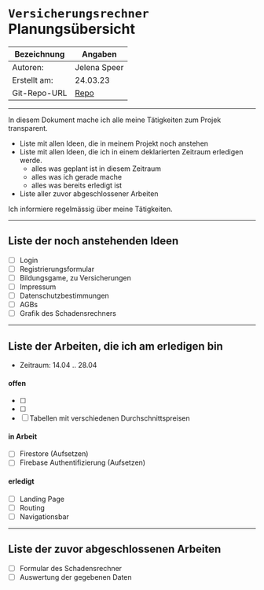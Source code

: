 # `Versicherungsrechner` Planungsübersicht

| Bezeichnung  | Angaben                                                   |
| ------------ | --------------------------------------------------------- |
| Autoren:     | Jelena Speer                                              |
| Erstellt am: | 24.03.23                                                  |
| Git-Repo-URL | [Repo](https://github.com/Jelenal1/Versicherungsrechner_bbw) |

---

In diesem Dokument mache ich alle meine Tätigkeiten zum Projek transparent.

* Liste mit allen Ideen, die in meinem Projekt noch anstehen
* Liste mit allen Ideen, die ich in einem deklarierten Zeitraum erledigen werde.
  * alles was geplant ist in diesem Zeitraum
  * alles was ich gerade mache
  * alles was bereits erledigt ist
* Liste aller zuvor abgeschlossener Arbeiten

Ich informiere regelmässig über meine Tätigkeiten.

---

## Liste der noch anstehenden Ideen

* [ ] Login
* [ ] Registrierungsformular
* [ ] Bildungsgame, zu Versicherungen
* [ ] Impressum
* [ ] Datenschutzbestimmungen
* [ ] AGBs
* [ ] Grafik des Schadensrechners

---

## Liste der Arbeiten, die ich am erledigen bin

* Zeitraum: 14.04 .. 28.04

#### offen

* [ ] 
* [ ] 
* [ ] Tabellen mit verschiedenen Durchschnittspreisen

#### in Arbeit

* [ ] Firestore (Aufsetzen)
* [ ] Firebase Authentifizierung (Aufsetzen)

#### erledigt

* [ ] Landing Page
* [ ] Routing
* [ ] 
  Navigationsbar

---

## Liste der zuvor abgeschlossenen Arbeiten

* [ ] 
  Formular des Schadensrechner
* [ ] 
  Auswertung der gegebenen Daten
